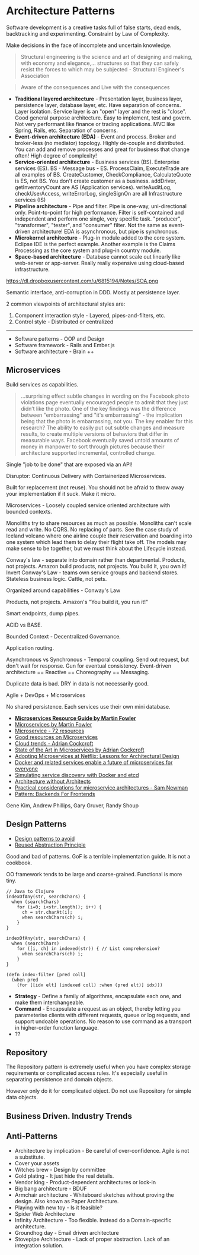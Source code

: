 # Architecture Patterns

Software development is a creative tasks full of false starts, dead ends, backtracking and experimenting. Constraint by Law of Complexity.

Make decisions in the face of incomplete and uncertain knowledge.

> Structural engineering is the science and art of designing and making, with economy and elegance,... structures so that they can safely resist the forces to which may be subjected - Structural Engineer's Association

> Aware of the consequences and Live with the consequences

* **Traditional layered architecture** - Presentation layer, business layer, persistence layer, database layer, etc. Have separation of concerns. Layer isolation. Service layer is an "open" layer and the rest is "close". Good general purpose architecture. Easy to implement, test and govern. Not very performant like finance or trading applications. MVC like Spring, Rails, etc. Separation of concerns.
* **Event-driven architecture (EDA)** - Event and process. Broker and broker-less (no mediator) topology. Highly de-couple and distributed. You can add and remove processes and great for business that change often! High degree of complexity!
* **Service-oriented architecture** - Business services (BS). Enterprise services (ES). BS - Message bus - ES. ProcessClaim, ExecuteTrade are all examples of BS. CreateCustomer, CheckCompliance, CalculateQuote is ES, not BS. You don't create customer as a business. addDriver, getInventoryCount are AS (Application services). writeAuditLog, checkUserAccess, writeErrorLog, singleSignOn are all Infrastructure services (IS)
* **Pipeline architecture** - Pipe and filter. Pipe is one-way, uni-directional only. Point-to-point for high performance. Filter is self-contained and independent and perform one single, very specific task. "producer", "transformer", "tester", and "consumer" filter. Not the same as event-driven architecture! EDA is asynchronous, but pipe is synchronous.
* **Microkernel architecture** - Plug-in module added to the core system. Eclipse IDE is the perfect example. Another example is the Claims Processing as the core system and plug-in country module.
* **Space-based architecture** - Database cannot scale out linearly like web-server or app-server. Really really expensive using cloud-based infrastructure.


https://dl.dropboxusercontent.com/u/6815194/Notes/SOA.png

Semantic interface, anti-corruption in DDD. Mostly at persistence layer.

2 common viewpoints of architectural styles are:

1. Component interaction style - Layered, pipes-and-filters, etc.
2. Control style - Distributed or centralized

---

* Software patterns - OOP and Design
* Software framework - Rails and Ember.js
* Software architecture - Brain ++

## Microservices

Build services as capabilities.

> ...surprising effect subtle changes in wording on the Facebook photo violations page eventually encouraged people to admit that they just didn’t like the photo. One of the key findings was the difference between "embarrassing" and "it's embarrassing" - the implication being that the photo is embarrassing, not you. The key enabler for this research? The ability to easily put out subtle changes and measure results, to create multiple versions of behaviors that differ in measurable ways. Facebook eventually saved untold amounts of money in manpower to sort through pictures because their architecture supported incremental, controlled change.

Single "job to be done" that are exposed via an API!

Disruptor: Continuous Delivery with Containerized Microservices.

Built for replacement (not reuse). You should not be afraid to throw away your implementation if it suck. Make it micro.

Microservices - Loosely coupled service oriented architecture with bounded contexts.

Monoliths try to share resources as much as possible. Monoliths can't scale read and write. No CQRS. No replacing of parts. See the case study of Iceland volcano where one airline couple their reservation and boarding into one system which lead them to delay their flight take off. The models may make sense to be together, but we must think about the Lifecycle instead.

Conway's law - separate into domain rather than departmental. Products, not projects. Amazon build products, not projects. You build it, you own it! Invert Conway's Law - teams own service groups and backend stores. Stateless business logic. Cattle, not pets.

Organized around capabilities - Conway's Law

Products, not projects. Amazon's "You build it, you run it!"

Smart endpoints, dump pipes.

ACID vs BASE.

Bounded Context - Decentralized Governance.

Application routing.

Asynchronous vs Synchronous - Temporal coupling. Send out request, but don't wait for response. Gun for eventual consistency. Event-driven architecture == Reactive == Choreography == Messaging.

Duplicate data is bad. DRY in data is not necessarily good.

Agile + DevOps + Microservices

No shared persistence. Each services use their own mini database.

* [**Microservices Resource Guide by Martin Fowler**](http://martinfowler.com/microservices/)
* [Microservices by Martin Fowler](http://martinfowler.com/articles/microservices.html)
* [Microservice - 72 resources](http://blog.arkency.com/2014/07/microservices-72-resources/)
* [Good resources on Microservices](http://microservices.io/)
* [Cloud trends - Adrian Cockcroft](https://www.youtube.com/watch?v=VaFktjlLp5M)
* [State of the Art in Microservices by Adrian Cockcroft](https://www.youtube.com/watch?v=nMTaS07i3jk)
* [Adopting Microservices at Netflix: Lessons for Architectural Design](http://nginx.com/blog/microservices-at-netflix-architectural-best-practices/)
* [Docker and related services enable a future of microservices for everyone](http://blog.giantswarm.io/docker-and-related-services-enable-a-future-of-microservices-for-everyone)
* [Simulating service discovery with Docker and etcd](http://talwai.github.io/#/blog/post/discovery)
* [Architecture without Architects](https://www.youtube.com/watch?v=qVyt3qQ_7TA)
* [Practical considerations for microservice architectures - Sam Newman](https://vimeo.com/105751281)
* [Pattern: Backends For Frontends](http://samnewman.io/patterns/architectural/bff/)

Gene Kim, Andrew Phillips, Gary Gruver, Randy Shoup

## Design Patterns

* [Design patterns to avoid](http://stackoverflow.com/questions/449731/design-patterns-to-avoid)
* [Reused Abstraction Principle](http://codemanship.co.uk/parlezuml/blog/?postid=934)

Good and bad of patterns. GoF is a terrible implementation guide. It is not a cookbook.

OO framework tends to be large and coarse-grained.
Functional is more tiny.

```
// Java to Clojure
indexOfAny(str, searchChars) {
  when (searchChars)
    for (i=0; i<str.length(); i++) {
      ch = str.charAt(i);
      when searchChars(ch) i;
    }
}

indexOfAny(str, searchChars) {
  when (searchChars)
    for ([i, ch] in indexed(str)) { // List comprehension?
      when searchChars(ch) i;
    }
}

(defn index-filter [pred coll]
  (when pred
    (for [[idx elt] (indexed coll) :when (pred elt)] idx)))
```

* **Strategy** - Define a family of algorithms, encapsulate each one, and make them interchangeable.
* **Command** - Encapsulate a request as an object, thereby letting you parameterise clients with different requests, queue or log requests, and support undoable operations. No reason to use command as a transport in higher-order function language.
* ??

## Repository

The Repository pattern is extremely useful when you have complex storage requirements or complicated access rules. It's especially useful in separating persistence and domain objects.

However only do it for complicated object. Do not use Repository for simple data objects.

## Business Driven. Industry Trends

## Anti-Patterns

* Architecture by implication - Be careful of over-confidence. Agile is not a substitute.
* Cover your assets
* Witches brew - Design by committee
* Gold plating - It just hide the real details.
* Vendor king - Product-dependent architectures or lock-in
* Big bang architecture - BDUF
* Armchair architecture - Whiteboard sketches without proving the design. Also known as Paper Architecture.
* Playing with new toy - Is it feasible?
* Spider Web Architecture
* Infinity Architecture - Too flexible. Instead do a Domain-specific architecture.
* Groundhog day - Email driven architecture
* Stovepipe Architecture - Lack of proper abstraction. Lack of an integration solution.








